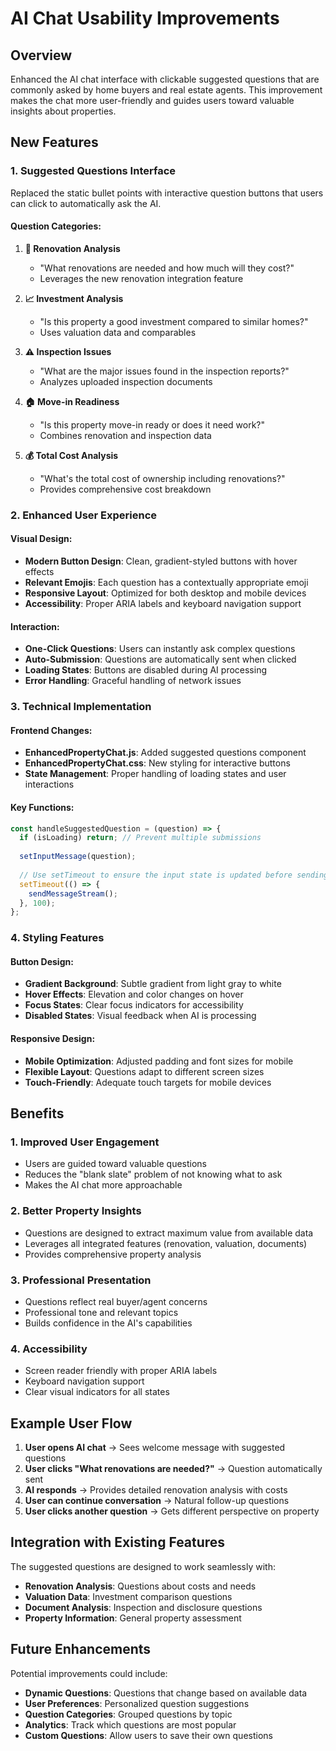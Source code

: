 # AI Chat Usability Improvements

## Overview

Enhanced the AI chat interface with clickable suggested questions that are commonly asked by home buyers and real estate agents. This improvement makes the chat more user-friendly and guides users toward valuable insights about properties.

## New Features

### 1. Suggested Questions Interface

Replaced the static bullet points with interactive question buttons that users can click to automatically ask the AI.

#### Question Categories:

1. **🔨 Renovation Analysis**
   - "What renovations are needed and how much will they cost?"
   - Leverages the new renovation integration feature

2. **📈 Investment Analysis**
   - "Is this property a good investment compared to similar homes?"
   - Uses valuation data and comparables

3. **⚠️ Inspection Issues**
   - "What are the major issues found in the inspection reports?"
   - Analyzes uploaded inspection documents

4. **🏠 Move-in Readiness**
   - "Is this property move-in ready or does it need work?"
   - Combines renovation and inspection data

5. **💰 Total Cost Analysis**
   - "What's the total cost of ownership including renovations?"
   - Provides comprehensive cost breakdown

### 2. Enhanced User Experience

#### Visual Design:
- **Modern Button Design**: Clean, gradient-styled buttons with hover effects
- **Relevant Emojis**: Each question has a contextually appropriate emoji
- **Responsive Layout**: Optimized for both desktop and mobile devices
- **Accessibility**: Proper ARIA labels and keyboard navigation support

#### Interaction:
- **One-Click Questions**: Users can instantly ask complex questions
- **Auto-Submission**: Questions are automatically sent when clicked
- **Loading States**: Buttons are disabled during AI processing
- **Error Handling**: Graceful handling of network issues

### 3. Technical Implementation

#### Frontend Changes:
- **EnhancedPropertyChat.js**: Added suggested questions component
- **EnhancedPropertyChat.css**: New styling for interactive buttons
- **State Management**: Proper handling of loading states and user interactions

#### Key Functions:
```javascript
const handleSuggestedQuestion = (question) => {
  if (isLoading) return; // Prevent multiple submissions
  
  setInputMessage(question);
  
  // Use setTimeout to ensure the input state is updated before sending
  setTimeout(() => {
    sendMessageStream();
  }, 100);
};
```

### 4. Styling Features

#### Button Design:
- **Gradient Background**: Subtle gradient from light gray to white
- **Hover Effects**: Elevation and color changes on hover
- **Focus States**: Clear focus indicators for accessibility
- **Disabled States**: Visual feedback when AI is processing

#### Responsive Design:
- **Mobile Optimization**: Adjusted padding and font sizes for mobile
- **Flexible Layout**: Questions adapt to different screen sizes
- **Touch-Friendly**: Adequate touch targets for mobile devices

## Benefits

### 1. **Improved User Engagement**
- Users are guided toward valuable questions
- Reduces the "blank slate" problem of not knowing what to ask
- Makes the AI chat more approachable

### 2. **Better Property Insights**
- Questions are designed to extract maximum value from available data
- Leverages all integrated features (renovation, valuation, documents)
- Provides comprehensive property analysis

### 3. **Professional Presentation**
- Questions reflect real buyer/agent concerns
- Professional tone and relevant topics
- Builds confidence in the AI's capabilities

### 4. **Accessibility**
- Screen reader friendly with proper ARIA labels
- Keyboard navigation support
- Clear visual indicators for all states

## Example User Flow

1. **User opens AI chat** → Sees welcome message with suggested questions
2. **User clicks "What renovations are needed?"** → Question automatically sent
3. **AI responds** → Provides detailed renovation analysis with costs
4. **User can continue conversation** → Natural follow-up questions
5. **User clicks another question** → Gets different perspective on property

## Integration with Existing Features

The suggested questions are designed to work seamlessly with:
- **Renovation Analysis**: Questions about costs and needs
- **Valuation Data**: Investment comparison questions
- **Document Analysis**: Inspection and disclosure questions
- **Property Information**: General property assessment

## Future Enhancements

Potential improvements could include:
- **Dynamic Questions**: Questions that change based on available data
- **User Preferences**: Personalized question suggestions
- **Question Categories**: Grouped questions by topic
- **Analytics**: Track which questions are most popular
- **Custom Questions**: Allow users to save their own questions

